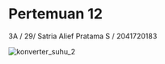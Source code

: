 # Pertemuan 12
3A / 29/ Satria Alief Pratama S / 2041720183

![konverter_suhu_2](https://user-images.githubusercontent.com/95731826/201823547-7fcced31-b1df-465b-ae19-0b261a4f4f72.png)

